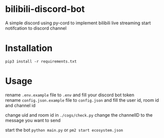 # bilibili-discord-bot
A simple discord using py-cord to implement bilibili live streaming start notifcation to discord channel

# Installation
`pip3 install -r requirements.txt`

# Usage
rename `.env.example` file to `.env`
and fill your discord bot token  
rename `config.json.example` file to `config.json` and fill the user id, room id and channel id

change uid and room id in `./cogs/check.py`
change the channelID to the message you want to send

start the bot
`python main.py`
or
`pm2 start ecosystem.json`
